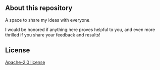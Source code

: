 ## About this repository 

A space to share my ideas with everyone. 

I would be honored if anything here proves helpful to you, and even more thrilled if you share your feedback and results!


## License

[Apache-2.0 license](./LICENSE)
